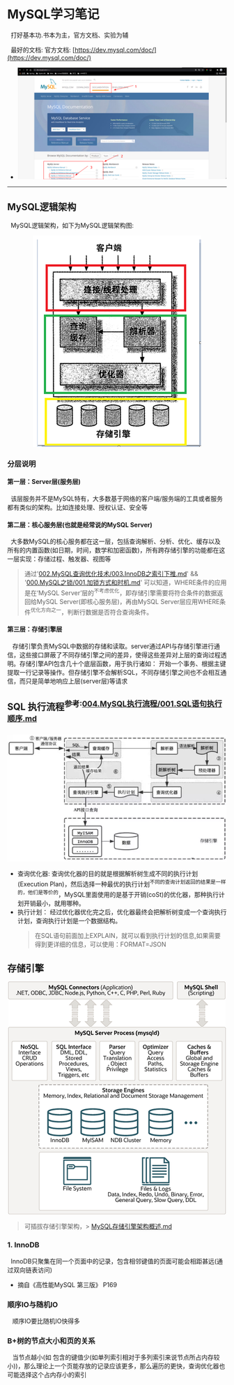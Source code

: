 # MySQL学习笔记
&nbsp;&nbsp;打好基本功.书本为主，官方文档、实验为辅

&nbsp;&nbsp;最好的文档: 官方文档: [https://dev.mysql.com/doc/](https://dev.mysql.com/doc/)
- <img src="./pics/mysql-doc.jpg"/>

---

## MySQL逻辑架构
&nbsp;&nbsp;MySQL逻辑架构，如下为MySQL逻辑架构图:
<div align=center><img src="./pics/mysql-luojijiagou.jpg"/></div>

### 分层说明
#### 第一层：Server层(服务层)
&nbsp;&nbsp;该层服务并不是MySQL特有，大多数基于网络的客户端/服务端的工具或者服务都有类似的架构。比如连接处理、授权认证、安全等

#### 第二层：核心服务层(也就是经常说的MySQL Server)
&nbsp;&nbsp;大多数MySQL的核心服务都在这一层，包括查询解析、分析、优化、缓存以及所有的内置函数(如日期，时间，数学和加密函数)，所有跨存储引擎的功能都在这一层实现：存储过程、触发器、视图等
> 通过'[002.MySQL查询优化技术/003.InnoDB之索引下推.md](./002.MySQL查询优化技术/003.InnoDB之索引下推.md)' && '[000.MySQL之锁/001.加锁方式和时机.md](./000.MySQL之锁/001.加锁方式和时机.md)' 可以知道，WHERE条件的应用是在‘MySQL Server’层的<sup>不考虑优化</sup>，即存储引擎需要将符合条件的数据返回给MySQL Server(即核心服务层)，再由MySQL Server层应用WHERE条件<sup>优化方向之一</sup>，判断行数据是否符合查询条件。

#### 第三层：存储引擎层 
&nbsp;&nbsp; 存储引擎负责MySQL中数据的存储和读取。server通过API与存储引擎进行通信，这些接口屏蔽了不同存储引擎之间的差异，使得这些差异对上层的查询过程透明。存储引擎API包含几十个底层函数，用于执行诸如： 开始一个事务、根据主键提取一行记录等操作。但存储引擎不会解析SQL，不同存储引擎之间也不会相互通信，而只是简单地响应上层(server层)等请求

## SQL 执行流程<sup>参考:[004.MySQL执行流程/001.SQL语句执行顺序.md](./004.MySQL执行流程/001.SQL语句执行顺序.md)</sup>
<div align=center><img src="./pics/690b9f555dfc479784cf40cc59aeedc4.png"/></div>

+ 查询优化器: 查询优化器的目的就是根据解析树生成不同的执行计划(Execution Plan)，然后选择一种最优的执行计划<sup>不同的查询计划返回的结果是一样的，他们是等价的</sup>，MySQL里面使用的是基于开销(coSt)的优化器，那种执行计划开销最小，就用哪种。
+ 执行计划： 经过优化器优化完之后，优化器最终会把解析树变成一个查询执行计划，查询执行计划是一个数据结构。
  > 在SQL语句前面加上EXPLAIN，就可以看到执行计划的信息,如果需要得到更详细的信息，可以使用：FORMAT=JSON

## 存储引擎
<div align=center><img src="./pics/mysql-architecture-pluggable-storage-engine.png"/></div>

> 可插拔存储引擎架构，> [MySQL存储引擎架构概述.md](./MySQL存储引擎架构概述.md)

### 1. InnoDB
&nbsp;&nbsp;InnoDB只聚集在同一个页面中的记录，包含相邻键值的页面可能会相距甚远(通过双向链表访问)
  - 摘自《高性能MySQL 第三版》 P169

### 顺序IO与随机IO
&nbsp;&nbsp; 顺序IO要比随机IO快得多

### B+树的节点大小和页的关系
&nbsp;&nbsp; 当节点越小(如 包含的键值少(如单列索引相对于多列索引来说节点所占内存较小))，那么理论上一个页能存放的记录应该更多，那么遍历的更快，查询优化器也可能选择这个占内存小的索引